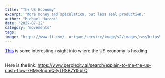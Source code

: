 ```yaml
---
title: "The US Economy"
excerpt: "More money and speculation, but less real production."
author: "Michael Haroon"
date: "2025-07-22"
category: "movements"
tags:
image: "https://www.ft.com/__origami/service/image/v2/images/raw/https%3A%2F%2Fd1e00ek4ebabms.cloudfront.net%2Fproduction%2F57fb884a-4135-4ea5-8f60-9f6344e77b48.jpg?source=next-article&fit=scale-down&quality=highest&width=700&dpr=1"
---
```


<a href="https://www.perplexity.ai/search/explain-to-me-the-us-cash-flow-7HMyBndmQRyTRSB7Yl5bTQ" style="color:blue">This</a> is some interesting insight into where the US economy is heading. <br></br>

Here is the link: <a href="https://www.perplexity.ai/search/explain-to-me-the-us-cash-flow-7HMyBndmQRyTRSB7Yl5bTQ" style="color:blue">https://www.perplexity.ai/search/explain-to-me-the-us-cash-flow-7HMyBndmQRyTRSB7Yl5bTQ</a>